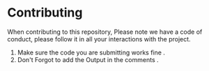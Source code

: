 # Contributing
When contributing to this repository, Please note we have a code of conduct, please follow it in all your interactions with the project.
1. Make sure the code you are submitting works fine .
2. Don't Forgot to add the Output in the comments . 
